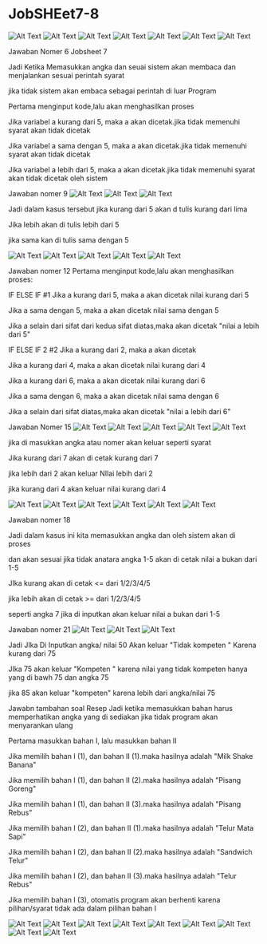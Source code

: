 # JobSHEet7-8


![Alt Text](https://github.com/Tio304/JobSHEet7-8/blob/master/jobsheet7%268%20-%20NetBeans%20IDE%208.2%2029_08_2019%2019_24_37.png)
![Alt Text](https://github.com/Tio304/JobSHEet7-8/blob/master/jobsheet7%268%20-%20NetBeans%20IDE%208.2%2029_08_2019%2019_24_48.png)
![Alt Text](https://github.com/Tio304/JobSHEet7-8/blob/master/jobsheet7%268%20-%20NetBeans%20IDE%208.2%2029_08_2019%2019_25_02.png)
![Alt Text](https://github.com/Tio304/JobSHEet7-8/blob/master/jobsheet7%268%20-%20NetBeans%20IDE%208.2%2029_08_2019%2019_25_20.png)
![Alt Text](https://github.com/Tio304/JobSHEet7-8/blob/master/jobsheet7%268%20-%20NetBeans%20IDE%208.2%2029_08_2019%2020_14_13.png)
![Alt Text](https://github.com/Tio304/JobSHEet7-8/blob/master/jobsheet7%268%20-%20NetBeans%20IDE%208.2%2029_08_2019%2020_14_20.png)
![Alt Text](https://github.com/Tio304/JobSHEet7-8/blob/master/jobsheet7%268%20-%20NetBeans%20IDE%208.2%2029_08_2019%2020_14_26.png)

Jawaban Nomer 6 Jobsheet 7

Jadi Ketika Memasukkan angka dan seuai sistem akan membaca dan menjalankan sesuai perintah syarat 

jika tidak sistem akan embaca sebagai perintah di luar Program

Pertama menginput kode,lalu akan menghasilkan proses

Jika variabel a kurang dari 5, maka a akan dicetak.jika tidak memenuhi syarat akan tidak dicetak

Jika variabel a sama dengan 5, maka a akan dicetak.jika tidak memenuhi syarat akan tidak dicetak

Jika variabel a lebih dari 5, maka a akan dicetak.jika tidak memenuhi syarat akan tidak dicetak oleh sistem

Jawaban nomer 9
![Alt Text](https://github.com/Tio304/JobSHEet7-8/blob/master/jobsheet7%268%20-%20NetBeans%20IDE%208.2%2029_08_2019%2020_14_13.png)
![Alt Text](https://github.com/Tio304/JobSHEet7-8/blob/master/jobsheet7%268%20-%20NetBeans%20IDE%208.2%2029_08_2019%2020_14_20.png)
![Alt Text](https://github.com/Tio304/JobSHEet7-8/blob/master/jobsheet7%268%20-%20NetBeans%20IDE%208.2%2029_08_2019%2020_14_26.png)

Jadi dalam kasus tersebut jika kurang dari 5 akan d tulis kurang dari lima

Jika lebih akan di tulis lebih dari 5

jika sama kan di tulis sama dengan 5

![Alt Text](https://github.com/Tio304/JobSHEet7-8/blob/master/jobsheet7%268%20-%20NetBeans%20IDE%208.2%2029_08_2019%2020_26_15.png)
![Alt Text](https://github.com/Tio304/JobSHEet7-8/blob/master/jobsheet7%268%20-%20NetBeans%20IDE%208.2%2029_08_2019%2020_26_22.png)
![Alt Text](https://github.com/Tio304/JobSHEet7-8/blob/master/jobsheet7%268%20-%20NetBeans%20IDE%208.2%2029_08_2019%2020_26_31.png)
![Alt Text](https://github.com/Tio304/JobSHEet7-8/blob/master/jobsheet7%268%20-%20NetBeans%20IDE%208.2%2029_08_2019%2020_26_46.png)
![Alt Text](https://github.com/Tio304/JobSHEet7-8/blob/master/jobsheet7%268%20-%20NetBeans%20IDE%208.2%2029_08_2019%2020_26_55.png)

Jawaban nomer 12
Pertama menginput kode,lalu akan menghasilkan proses:

IF ELSE IF #1 Jika a kurang dari 5, maka a akan dicetak nilai kurang dari 5

Jika a sama dengan 5, maka a akan dicetak nilai sama dengan 5

Jika a selain dari sifat dari kedua sifat diatas,maka akan dicetak "nilai a lebih dari 5"

IF ELSE IF 2 #2 Jika a kurang dari 2, maka a akan dicetak

Jika a kurang dari 4, maka a akan dicetak nilai kurang dari 4

Jika a kurang dari 6, maka a akan dicetak nilai kurang dari 6

Jika a sama dengan 6, maka a akan dicetak nilai sama dengan 6

Jika a selain dari sifat diatas,maka akan dicetak "nilai a lebih dari 6"

Jawaban Nomer 15
![Alt Text](https://github.com/Tio304/JobSHEet7-8/blob/master/jobsheet7%268%20-%20NetBeans%20IDE%208.2%2029_08_2019%2020_26_15.png)
![Alt Text](https://github.com/Tio304/JobSHEet7-8/blob/master/jobsheet7%268%20-%20NetBeans%20IDE%208.2%2029_08_2019%2020_26_22.png)
![Alt Text](https://github.com/Tio304/JobSHEet7-8/blob/master/jobsheet7%268%20-%20NetBeans%20IDE%208.2%2029_08_2019%2020_26_31.png)
![Alt Text](https://github.com/Tio304/JobSHEet7-8/blob/master/jobsheet7%268%20-%20NetBeans%20IDE%208.2%2029_08_2019%2020_26_46.png)
![Alt Text](https://github.com/Tio304/JobSHEet7-8/blob/master/jobsheet7%268%20-%20NetBeans%20IDE%208.2%2029_08_2019%2020_26_55.png)

jika di masukkan angka atau nomer akan keluar seperti syarat

Jika kurang dari 7 akan di cetak kurang dari 7

jika lebih dari 2 akan keluar NIlai lebih dari 2

jika kurang dari 4 akan keluar nilai kurang dari 4

![Alt Text](https://github.com/Tio304/JobSHEet7-8/blob/master/jobsheet7%268%20-%20NetBeans%20IDE%208.2%2029_08_2019%2020_26_15.png)
![Alt Text](https://github.com/Tio304/JobSHEet7-8/blob/master/jobsheet7%268%20-%20NetBeans%20IDE%208.2%2029_08_2019%2020_26_22.png)
![Alt Text](https://github.com/Tio304/JobSHEet7-8/blob/master/jobsheet7%268%20-%20NetBeans%20IDE%208.2%2029_08_2019%2020_26_31.png)
![Alt Text](https://github.com/Tio304/JobSHEet7-8/blob/master/jobsheet7%268%20-%20NetBeans%20IDE%208.2%2029_08_2019%2020_26_46.png)
![Alt Text](https://github.com/Tio304/JobSHEet7-8/blob/master/jobsheet7%268%20-%20NetBeans%20IDE%208.2%2029_08_2019%2020_26_55.png)
![Alt Text](https://github.com/Tio304/JobSHEet7-8/blob/master/jobsheet7%268%20-%20NetBeans%20IDE%208.2%2029_08_2019%2020_43_46.png)

Jawaban nomer 18 

Jadi dalam kasus ini kita memasukkan angka dan oleh sistem akan di proses

dan akan sesuai jika tidak anatara angka 1-5 akan di cetak nilai a bukan dari 1-5

JIka kurang akan di cetak <= dari 1/2/3/4/5

jika lebih akan di cetak >= dari 1/2/3/4/5

seperti angka 7 jika di inputkan akan keluar nilai a bukan dari 1-5

Jawaban nomer 21
![Alt Text](https://github.com/Tio304/JobSHEet7-8/blob/master/jobsheet7%268%20-%20NetBeans%20IDE%208.2%2029_08_2019%2020_48_18.png)
![Alt Text](https://github.com/Tio304/JobSHEet7-8/blob/master/jobsheet7%268%20-%20NetBeans%20IDE%208.2%2029_08_2019%2020_48_33.png)
![Alt Text](https://github.com/Tio304/JobSHEet7-8/blob/master/jobsheet7%268%20-%20NetBeans%20IDE%208.2%2029_08_2019%2020_48_45.png)

Jadi JIka Di Inputkan angka/ nilai 50 Akan keluar "Tidak kompeten " Karena kurang dari 75 

JIka 75 akan keluar "Kompeten " karena nilai yang tidak kompeten hanya yang di bawh 75 dan angka 75

jika 85 akan keluar "kompeten" karena lebih dari angka/nilai 75

Jawabn tambahan soal Resep
Jadi ketika memasukkan bahan harus memperhatikan angka yang di sediakan jika tidak program akan menyarankan ulang

Pertama masukkan bahan I, lalu masukkan bahan II

Jika memilih bahan I (1), dan bahan II (1).maka hasilnya adalah "Milk Shake Banana"

Jika memilih bahan I (1), dan bahan II (2).maka hasilnya adalah "Pisang Goreng"

Jika memilih bahan I (1), dan bahan II (3).maka hasilnya adalah "Pisang Rebus"

Jika memilih bahan I (2), dan bahan II (1).maka hasilnya adalah "Telur Mata Sapi"

Jika memilih bahan I (2), dan bahan II (2).maka hasilnya adalah "Sandwich Telur"

Jika memilih bahan I (2), dan bahan II (3).maka hasilnya adalah "Telur Rebus"

Jika memilih bahan I (3), otomatis program akan berhenti karena pilihan/syarat tidak ada dalam pilihan bahan I

![Alt Text](https://github.com/Tio304/JobSHEet7-8/blob/master/jobsheet7%268%20-%20NetBeans%20IDE%208.2%2029_08_2019%2019_02_25.png)
![Alt Text](https://github.com/Tio304/JobSHEet7-8/blob/master/jobsheet7%268%20-%20NetBeans%20IDE%208.2%2029_08_2019%2019_02_39.png)
![Alt Text](https://github.com/Tio304/JobSHEet7-8/blob/master/jobsheet7%268%20-%20NetBeans%20IDE%208.2%2029_08_2019%2019_02_50.png)
![Alt Text](https://github.com/Tio304/JobSHEet7-8/blob/master/jobsheet7%268%20-%20NetBeans%20IDE%208.2%2029_08_2019%2019_03_00.png)
![Alt Text](https://github.com/Tio304/JobSHEet7-8/blob/master/jobsheet7%268%20-%20NetBeans%20IDE%208.2%2029_08_2019%2019_03_11.png)
![Alt Text](https://github.com/Tio304/JobSHEet7-8/blob/master/jobsheet7%268%20-%20NetBeans%20IDE%208.2%2029_08_2019%2019_06_36.png)
![Alt Text](https://github.com/Tio304/JobSHEet7-8/blob/master/jobsheet7%268%20-%20NetBeans%20IDE%208.2%2029_08_2019%2019_06_43.png)
![Alt Text](https://github.com/Tio304/JobSHEet7-8/blob/master/jobsheet7%268%20-%20NetBeans%20IDE%208.2%2029_08_2019%2019_14_30.png)
![Alt Text](https://github.com/Tio304/JobSHEet7-8/blob/master/jobsheet7%268%20-%20NetBeans%20IDE%208.2%2029_08_2019%2019_18_32.png)


